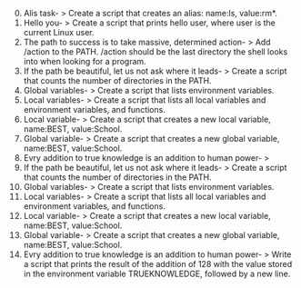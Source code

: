 0. Alis task- > Create a script that creates an alias: name:ls, value:rm*.
1. Hello you- > Create a script that prints hello user, where user is the current Linux user.
2. The path to success is to take massive, determined action- > Add /action to the PATH. /action should be the last directory the shell looks into when looking for a program.
3. If the path be beautiful, let us not ask where it leads- > Create a script that counts the number of directories in the PATH.
4. Global variables- > Create a script that lists environment variables.
5. Local variables- > Create a script that lists all local variables and environment variables, and functions.
6. Local variable- > Create a script that creates a new local variable, name:BEST, value:School.
7. Global variable- > Create a script that creates a new global variable, name:BEST, value:School.
8. Evry addition to true knowledge is an addition to human power- > 
3. If the path be beautiful, let us not ask where it leads- > Create a script that counts the number of directories in the PATH.
4. Global variables- > Create a script that lists environment variables.
5. Local variables- > Create a script that lists all local variables and environment variables, and functions.
6. Local variable- > Create a script that creates a new local variable, name:BEST, value:School.
7. Global variable- > Create a script that creates a new global variable, name:BEST, value:School.
8. Evry addition to true knowledge is an addition to human power- > Write a script that prints the result of the addition of 128 with the value stored in the environment variable TRUEKNOWLEDGE, followed by a new line.

